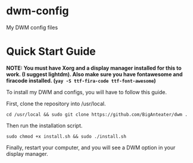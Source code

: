# dwm-config
My DWM config files

# Quick Start Guide

**NOTE: You must have Xorg and a display manager installed for this to work. (I suggest lightdm). Also make sure you have fontawesome and firacode installed. (```yay -S ttf-fira-code ttf-font-awesome```)**

To install my DWM and configs, you will have to follow this guide.

First, clone the repository into /usr/local.
```
cd /usr/local && sudo git clone https://github.com/BigAnteater/dwm .
```
Then run the installation script.
```
sudo chmod +x install.sh && sudo ./install.sh
```
Finally, restart your computer, and you will see a DWM option in your display manager.
